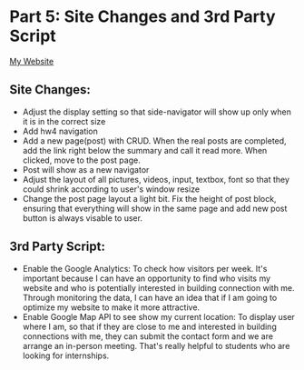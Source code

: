 # Part 5: Site Changes and 3rd Party Script
[My Website](https://jazzy-pithivier-abad16.netlify.app/)
## Site Changes:
- Adjust the display setting so that side-navigator will show up only when it is in the correct size
- Add hw4 navigation
- Add a new page(post) with CRUD. When the real posts are completed, add the link right below the summary and call it read more. When clicked, move to the post page.
- Post will show as a new navigator
- Adjust the layout of all pictures, videos, input, textbox, font so that they could shrink according to user's window resize
- Change the post page layout a light bit. Fix the height of post block, ensuring that everything will show in the same page and add new post button is always visable to user.

## 3rd Party Script:
- Enable the Google Analytics: To check how visitors per week. It's important because I can have an opportunity to find who visits my website and who is potentially interested in building connection with me. Through monitoring the data, I can have an idea that if I am going to optimize my website to make it more attractive.
- Enable Google Map API to see show my current location: To display user where I am, so that if they are close to me and interested in building connections with me, they can submit the contact form and we are arrange an in-person meeting. That's really helpful to students who are looking for internships.